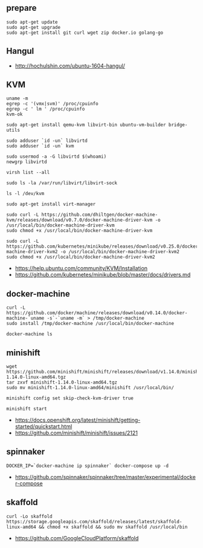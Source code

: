 ## prepare
```
sudo apt-get update
sudo apt-get upgrade
sudo apt-get install git curl wget zip docker.io golang-go
```

## Hangul
* http://hochulshin.com/ubuntu-1604-hangul/

## KVM
```
uname -m
egrep -c '(vmx|svm)' /proc/cpuinfo
egrep -c ' lm ' /proc/cpuinfo
kvm-ok

sudo apt-get install qemu-kvm libvirt-bin ubuntu-vm-builder bridge-utils

sudo adduser `id -un` libvirtd
sudo adduser `id -un` kvm

sudo usermod -a -G libvirtd $(whoami)
newgrp libvirtd

virsh list --all

sudo ls -la /var/run/libvirt/libvirt-sock

ls -l /dev/kvm

sudo apt-get install virt-manager

sudo curl -L https://github.com/dhiltgen/docker-machine-kvm/releases/download/v0.7.0/docker-machine-driver-kvm -o /usr/local/bin/docker-machine-driver-kvm
sudo chmod +x /usr/local/bin/docker-machine-driver-kvm

sudo curl -L https://github.com/kubernetes/minikube/releases/download/v0.25.0/docker-machine-driver-kvm2 -o /usr/local/bin/docker-machine-driver-kvm2
sudo chmod +x /usr/local/bin/docker-machine-driver-kvm2
```
 * https://help.ubuntu.com/community/KVM/Installation
 * https://github.com/kubernetes/minikube/blob/master/docs/drivers.md

## docker-machine
```
curl -L https://github.com/docker/machine/releases/download/v0.14.0/docker-machine-`uname -s`-`uname -m` > /tmp/docker-machine
sudo install /tmp/docker-machine /usr/local/bin/docker-machine

docker-machine ls
```

## minishift
```
wget https://github.com/minishift/minishift/releases/download/v1.14.0/minishift-1.14.0-linux-amd64.tgz
tar zxvf minishift-1.14.0-linux-amd64.tgz
sudo mv minishift-1.14.0-linux-amd64/minishift /usr/local/bin/

minishift config set skip-check-kvm-driver true

minishift start
```
 * https://docs.openshift.org/latest/minishift/getting-started/quickstart.html
 * https://github.com/minishift/minishift/issues/2121

## spinnaker
```
DOCKER_IP=`docker-machine ip spinnaker` docker-compose up -d
```
 * https://github.com/spinnaker/spinnaker/tree/master/experimental/docker-compose

## skaffold
```
curl -Lo skaffold https://storage.googleapis.com/skaffold/releases/latest/skaffold-linux-amd64 && chmod +x skaffold && sudo mv skaffold /usr/local/bin
```
 * https://github.com/GoogleCloudPlatform/skaffold

